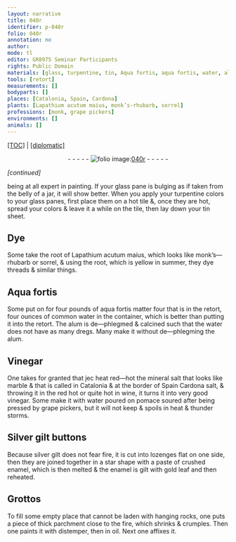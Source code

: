 ```yaml
---
layout: narrative
title: 040r
identifier: p-040r
folio: 040r
annotation: no
author:
mode: tl
editor: GR8975 Seminar Participants
rights: Public Domain
materials: [glass, turpentine, tin, Aqua fortis, aqua fortis, water, alum, Vinegar, mineral salt, marble, Cardona salt, wine, vinegar, Silver gilt, silver gilt, enamel, gold, parchment, oil]
tools: [retort]
measurements: []
bodyparts: []
places: [Catalonia, Spain, Cardona]
plants: [Lapathium acutum maius, monk’s-rhubarb, sorrel]
professions: [monk, grape pickers]
environments: []
animals: []
---
```


<p><a href="{{ site.baseurl }}/translation/">[TOC]</a> | <a href="{{ site.baseurl }}/texts/p-040r_tc/" target="_blank">[diplomatic]</a></p><div class="folio" align="center">- - - - - <a href="http://gallica.bnf.fr/ark:/12148/btv1b10500001g/f85.image" target="_blank"><img src="https://cu-mkp.github.io/2017-workshop-edition/assets/photo-icon.png" alt="folio image: " style="display:inline-block; margin-bottom:-3px;"/>040r</a> - - - - - </div>  
 
*[continued]*
  
being at all expert in painting. If your <span class="m">glass</span> pane is bulging as if taken from the belly of a jar, it will show better. When you apply your <span class="m">turpentine</span> colors to your <span class="m">glass</span> panes, first place them on a hot tile &, once they are hot, spread your colors & leave it a while on the tile, then lay down your <span class="m">tin</span> sheet.
 
 
  

## Dye

 
Some take the root of <span class="pa">Lapathium acutum maius</span>, which looks like <span class="pa"><span class="pro">monk</span>’s—rhubarb</span> or <span class="pa">sorrel</span>, & using the root, which is yellow in summer, they dye threads & similar things.
 
 
  

## <span class="m">Aqua fortis</span>

 
Some put <span class="del">on</span> for four pounds of <span class="m">aqua fortis</span> matter <span class="del">four</span> that is in the <span class="tl">retort</span>, four ounces of common <span class="m">water</span> in the container, which is better than putting it into the <span class="tl">retort</span>. The <span class="m">alum</span> is de—phlegmed & calcined such that the <span class="m">water</span> does not have as many dregs. Many make it without de—phlegming the <span class="m">alum</span>.
 
 
  

## <span class="m">Vinegar</span>

 
One takes for granted that <span class="del">jec</span> heat red—hot the <span class="m">mineral salt</span> that looks like <span class="m">marble</span> & that is called in <span class="pl">Catalonia</span> & at the border of <span class="pl">Spain</span> <span class="m"><span class="pl">Cardona</span> salt</span>, & throwing it <span class="del">in the</span> red hot or quite hot in <span class="m">wine</span>, it turns it into very good <span class="m">vinegar</span>. Some make it with <span class="m">water</span> poured on pomace soured after being pressed by <span class="pro">grape pickers</span>, but it will not keep & spoils in heat & thunder storms.
 
 
  

## <span class="m">Silver gilt</span> buttons

 
Because <span class="m">silver gilt</span> does not fear fire, it is cut into lozenges flat<span class="del"><span class="ill"></span></span> on one side, then they are joined together in a star shape with a paste of crushed <span class="m">enamel</span>, which is then melted & the <span class="m">enamel</span> is gilt with <span class="m">gold</span> leaf and then reheated.
 
 
  

## Grottos

 
To fill some empty place that cannot be laden with hanging rocks, one puts a piece of thick <span class="m">parchment</span> close to the fire, which shrinks & crumples. Then one paints it with distemper, then in <span class="m">oil</span>. Next one affixes it.
 
